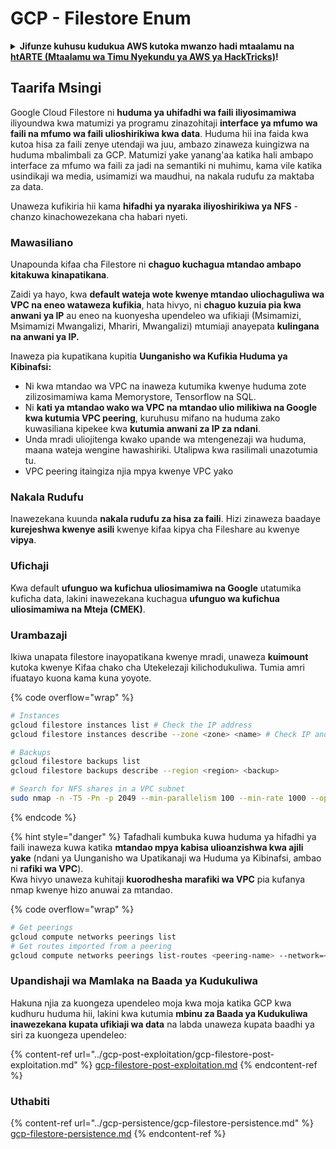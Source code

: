 # GCP - Filestore Enum

<details>

<summary><strong>Jifunze kuhusu kudukua AWS kutoka mwanzo hadi mtaalamu na</strong> <a href="https://training.hacktricks.xyz/courses/arte"><strong>htARTE (Mtaalamu wa Timu Nyekundu ya AWS ya HackTricks)</strong></a><strong>!</strong></summary>

Njia nyingine za kusaidia HackTricks:

* Ikiwa unataka kuona **kampuni yako ikitangazwa kwenye HackTricks** au **kupakua HackTricks kwa PDF** Angalia [**MIPANGO YA KUJIUNGA**](https://github.com/sponsors/carlospolop)!
* Pata [**bidhaa rasmi za PEASS & HackTricks**](https://peass.creator-spring.com)
* Gundua [**Familia ya PEASS**](https://opensea.io/collection/the-peass-family), mkusanyiko wetu wa [**NFTs**](https://opensea.io/collection/the-peass-family) za kipekee
* **Jiunge na** 💬 [**Kikundi cha Discord**](https://discord.gg/hRep4RUj7f) au kikundi cha [**telegram**](https://t.me/peass) au **nifuata** kwenye **Twitter** 🐦 [**@carlospolopm**](https://twitter.com/carlospolopm)**.**
* **Shiriki mbinu zako za kudukua kwa kuwasilisha PRs kwa** [**HackTricks**](https://github.com/carlospolop/hacktricks) na [**HackTricks Cloud**](https://github.com/carlospolop/hacktricks-cloud) repos za github.

</details>

## Taarifa Msingi

Google Cloud Filestore ni **huduma ya uhifadhi wa faili iliyosimamiwa** iliyoundwa kwa matumizi ya programu zinazohitaji **interface ya mfumo wa faili na mfumo wa faili ulioshirikiwa kwa data**. Huduma hii ina faida kwa kutoa hisa za faili zenye utendaji wa juu, ambazo zinaweza kuingizwa na huduma mbalimbali za GCP. Matumizi yake yanang'aa katika hali ambapo interface za mfumo wa faili za jadi na semantiki ni muhimu, kama vile katika usindikaji wa media, usimamizi wa maudhui, na nakala rudufu za maktaba za data.

Unaweza kufikiria hii kama **hifadhi ya nyaraka iliyoshirikiwa ya NFS** - chanzo kinachowezekana cha habari nyeti.

### Mawasiliano

Unapounda kifaa cha Filestore ni **chaguo kuchagua mtandao ambapo kitakuwa kinapatikana**.

Zaidi ya hayo, kwa **default wateja wote kwenye mtandao uliochaguliwa wa VPC na eneo wataweza kufikia**, hata hivyo, ni **chaguo kuzuia pia kwa anwani ya IP** au eneo na kuonyesha upendeleo wa ufikiaji (Msimamizi, Msimamizi Mwangalizi, Mhariri, Mwangalizi) mtumiaji anayepata **kulingana na anwani ya IP.**

Inaweza pia kupatikana kupitia **Uunganisho wa Kufikia Huduma ya Kibinafsi:**

* Ni kwa mtandao wa VPC na inaweza kutumika kwenye huduma zote zilizosimamiwa kama Memorystore, Tensorflow na SQL.
* Ni **kati ya mtandao wako wa VPC na mtandao ulio milikiwa na Google kwa kutumia VPC peering**, kuruhusu mifano na huduma zako kuwasiliana kipekee kwa **kutumia anwani za IP za ndani**.
* Unda mradi uliojitenga kwako upande wa mtengenezaji wa huduma, maana wateja wengine hawashiriki. Utalipwa kwa rasilimali unazotumia tu.
* VPC peering itaingiza njia mpya kwenye VPC yako

### Nakala Rudufu

Inawezekana kuunda **nakala rudufu za hisa za faili**. Hizi zinaweza baadaye **kurejeshwa kwenye asili** kwenye kifaa kipya cha Fileshare au kwenye **vipya**.

### Ufichaji

Kwa default **ufunguo wa kufichua uliosimamiwa na Google** utatumika kuficha data, lakini inawezekana kuchagua **ufunguo wa kufichua uliosimamiwa na Mteja (CMEK)**.

### Urambazaji

Ikiwa unapata filestore inayopatikana kwenye mradi, unaweza **kuimount** kutoka kwenye Kifaa chako cha Utekelezaji kilichodukuliwa. Tumia amri ifuatayo kuona kama kuna yoyote.

{% code overflow="wrap" %}
```bash
# Instances
gcloud filestore instances list # Check the IP address
gcloud filestore instances describe --zone <zone> <name> # Check IP and access restrictions

# Backups
gcloud filestore backups list
gcloud filestore backups describe --region <region> <backup>

# Search for NFS shares in a VPC subnet
sudo nmap -n -T5 -Pn -p 2049 --min-parallelism 100 --min-rate 1000 --open 10.99.160.2/20
```
{% endcode %}

{% hint style="danger" %}
Tafadhali kumbuka kuwa huduma ya hifadhi ya faili inaweza kuwa katika **mtandao mpya kabisa ulioanzishwa kwa ajili yake** (ndani ya Uunganisho wa Upatikanaji wa Huduma ya Kibinafsi, ambao ni **rafiki wa VPC**).\
Kwa hivyo unaweza kuhitaji **kuorodhesha marafiki wa VPC** pia kufanya nmap kwenye hizo anuwai za mtandao.

{% code overflow="wrap" %}
```bash
# Get peerings
gcloud compute networks peerings list
# Get routes imported from a peering
gcloud compute networks peerings list-routes <peering-name> --network=<network-name> --region=<region> --direction=INCOMING
```
### Upandishaji wa Mamlaka na Baada ya Kudukuliwa

Hakuna njia za kuongeza upendeleo moja kwa moja katika GCP kwa kudhuru huduma hii, lakini kwa kutumia **mbinu za Baada ya Kudukuliwa inawezekana kupata ufikiaji wa data** na labda unaweza kupata baadhi ya siri za kuongeza upendeleo:

{% content-ref url="../gcp-post-exploitation/gcp-filestore-post-exploitation.md" %}
[gcp-filestore-post-exploitation.md](../gcp-post-exploitation/gcp-filestore-post-exploitation.md)
{% endcontent-ref %}

### Uthabiti

{% content-ref url="../gcp-persistence/gcp-filestore-persistence.md" %}
[gcp-filestore-persistence.md](../gcp-persistence/gcp-filestore-persistence.md)
{% endcontent-ref %}
